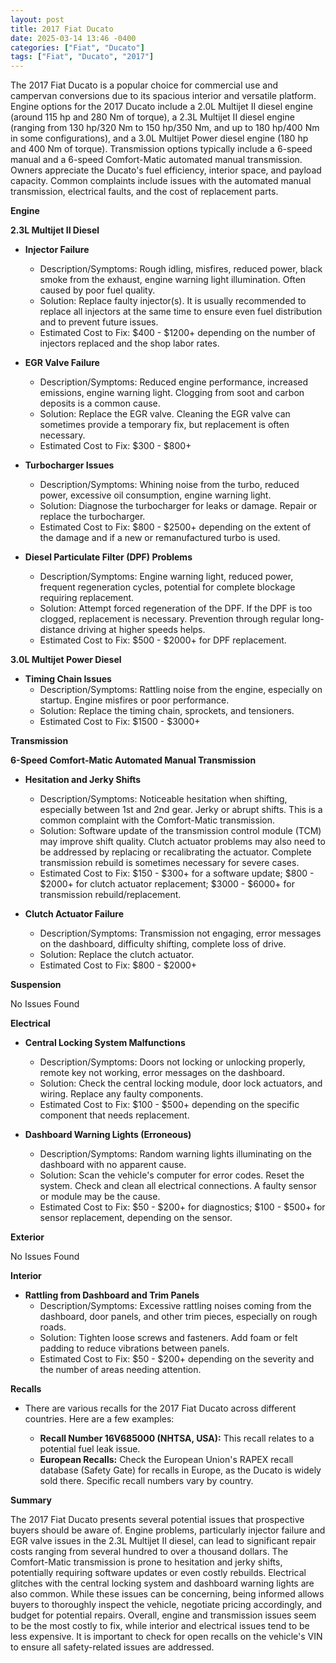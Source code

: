 ```yaml
---
layout: post
title: 2017 Fiat Ducato
date: 2025-03-14 13:46 -0400
categories: ["Fiat", "Ducato"]
tags: ["Fiat", "Ducato", "2017"]
---
```

The 2017 Fiat Ducato is a popular choice for commercial use and campervan conversions due to its spacious interior and versatile platform. Engine options for the 2017 Ducato include a 2.0L Multijet II diesel engine (around 115 hp and 280 Nm of torque), a 2.3L Multijet II diesel engine (ranging from 130 hp/320 Nm to 150 hp/350 Nm, and up to 180 hp/400 Nm in some configurations), and a 3.0L Multijet Power diesel engine (180 hp and 400 Nm of torque). Transmission options typically include a 6-speed manual and a 6-speed Comfort-Matic automated manual transmission. Owners appreciate the Ducato's fuel efficiency, interior space, and payload capacity. Common complaints include issues with the automated manual transmission, electrical faults, and the cost of replacement parts.

**Engine**

**2.3L Multijet II Diesel**

*   **Injector Failure**
    *   Description/Symptoms: Rough idling, misfires, reduced power, black smoke from the exhaust, engine warning light illumination. Often caused by poor fuel quality.
    *   Solution: Replace faulty injector(s). It is usually recommended to replace all injectors at the same time to ensure even fuel distribution and to prevent future issues.
    *   Estimated Cost to Fix: $400 - $1200+ depending on the number of injectors replaced and the shop labor rates.

*   **EGR Valve Failure**
    *   Description/Symptoms: Reduced engine performance, increased emissions, engine warning light. Clogging from soot and carbon deposits is a common cause.
    *   Solution: Replace the EGR valve. Cleaning the EGR valve can sometimes provide a temporary fix, but replacement is often necessary.
    *   Estimated Cost to Fix: $300 - $800+

*   **Turbocharger Issues**
    *   Description/Symptoms: Whining noise from the turbo, reduced power, excessive oil consumption, engine warning light.
    *   Solution: Diagnose the turbocharger for leaks or damage. Repair or replace the turbocharger.
    *   Estimated Cost to Fix: $800 - $2500+ depending on the extent of the damage and if a new or remanufactured turbo is used.

*   **Diesel Particulate Filter (DPF) Problems**
    *   Description/Symptoms: Engine warning light, reduced power, frequent regeneration cycles, potential for complete blockage requiring replacement.
    *   Solution: Attempt forced regeneration of the DPF. If the DPF is too clogged, replacement is necessary. Prevention through regular long-distance driving at higher speeds helps.
    *   Estimated Cost to Fix: $500 - $2000+ for DPF replacement.

**3.0L Multijet Power Diesel**
*   **Timing Chain Issues**
    *   Description/Symptoms: Rattling noise from the engine, especially on startup. Engine misfires or poor performance.
    *   Solution: Replace the timing chain, sprockets, and tensioners.
    *   Estimated Cost to Fix: $1500 - $3000+

**Transmission**

**6-Speed Comfort-Matic Automated Manual Transmission**

*   **Hesitation and Jerky Shifts**
    *   Description/Symptoms: Noticeable hesitation when shifting, especially between 1st and 2nd gear. Jerky or abrupt shifts. This is a common complaint with the Comfort-Matic transmission.
    *   Solution: Software update of the transmission control module (TCM) may improve shift quality. Clutch actuator problems may also need to be addressed by replacing or recalibrating the actuator. Complete transmission rebuild is sometimes necessary for severe cases.
    *   Estimated Cost to Fix: $150 - $300+ for a software update; $800 - $2000+ for clutch actuator replacement; $3000 - $6000+ for transmission rebuild/replacement.

*   **Clutch Actuator Failure**
    *   Description/Symptoms: Transmission not engaging, error messages on the dashboard, difficulty shifting, complete loss of drive.
    *   Solution: Replace the clutch actuator.
    *   Estimated Cost to Fix: $800 - $2000+

**Suspension**

No Issues Found

**Electrical**

*   **Central Locking System Malfunctions**
    *   Description/Symptoms: Doors not locking or unlocking properly, remote key not working, error messages on the dashboard.
    *   Solution: Check the central locking module, door lock actuators, and wiring. Replace any faulty components.
    *   Estimated Cost to Fix: $100 - $500+ depending on the specific component that needs replacement.

*   **Dashboard Warning Lights (Erroneous)**
    *   Description/Symptoms: Random warning lights illuminating on the dashboard with no apparent cause.
    *   Solution: Scan the vehicle's computer for error codes. Reset the system. Check and clean all electrical connections. A faulty sensor or module may be the cause.
    *   Estimated Cost to Fix: $50 - $200+ for diagnostics; $100 - $500+ for sensor replacement, depending on the sensor.

**Exterior**

No Issues Found

**Interior**

*   **Rattling from Dashboard and Trim Panels**
    *   Description/Symptoms: Excessive rattling noises coming from the dashboard, door panels, and other trim pieces, especially on rough roads.
    *   Solution: Tighten loose screws and fasteners. Add foam or felt padding to reduce vibrations between panels.
    *   Estimated Cost to Fix: $50 - $200+ depending on the severity and the number of areas needing attention.

**Recalls**

* There are various recalls for the 2017 Fiat Ducato across different countries. Here are a few examples:

    *   **Recall Number 16V685000 (NHTSA, USA):** This recall relates to a potential fuel leak issue.
    *   **European Recalls:** Check the European Union's RAPEX recall database (Safety Gate) for recalls in Europe, as the Ducato is widely sold there. Specific recall numbers vary by country.

**Summary**

The 2017 Fiat Ducato presents several potential issues that prospective buyers should be aware of. Engine problems, particularly injector failure and EGR valve issues in the 2.3L Multijet II diesel, can lead to significant repair costs ranging from several hundred to over a thousand dollars. The Comfort-Matic transmission is prone to hesitation and jerky shifts, potentially requiring software updates or even costly rebuilds. Electrical glitches with the central locking system and dashboard warning lights are also common. While these issues can be concerning, being informed allows buyers to thoroughly inspect the vehicle, negotiate pricing accordingly, and budget for potential repairs. Overall, engine and transmission issues seem to be the most costly to fix, while interior and electrical issues tend to be less expensive. It is important to check for open recalls on the vehicle's VIN to ensure all safety-related issues are addressed.

